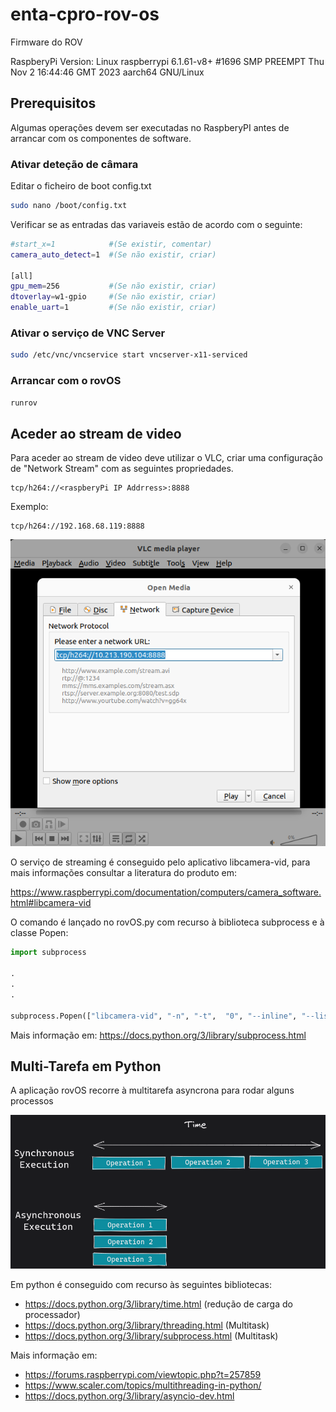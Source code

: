 # enta-cpro-rov-os

Firmware do ROV

RaspberyPi Version:
Linux raspberrypi 6.1.61-v8+ #1696 SMP PREEMPT Thu Nov  2 16:44:46 GMT 2023 aarch64 GNU/Linux

## Prerequisitos

Algumas operações devem ser executadas no RaspberyPI antes de arrancar com os componentes de software.

### Ativar deteção de câmara

Editar o ficheiro de boot config.txt

```bash
sudo nano /boot/config.txt 
```

Verificar se as entradas das variaveis estão de acordo com o seguinte:

```bash
#start_x=1            #(Se existir, comentar)
camera_auto_detect=1  #(Se não existir, criar)

[all]
gpu_mem=256           #(Se não existir, criar)
dtoverlay=w1-gpio     #(Se não existir, criar)
enable_uart=1         #(Se não existir, criar)
```

### Ativar o serviço de VNC Server

```bash
sudo /etc/vnc/vncservice start vncserver-x11-serviced
```

### Arrancar com o rovOS

```bash
runrov
```

## Aceder ao stream de video

Para aceder ao stream de video deve utilizar o VLC, criar uma configuração de "Network Stream" com as seguintes propriedades.

```config
tcp/h264://<raspberyPi IP Addrress>:8888
```

Exemplo:

```config
tcp/h264://192.168.68.119:8888
```

![Alt text](./imgs/media_source.png)

O serviço de streaming é conseguido pelo aplicativo libcamera-vid, para mais informações consultar a literatura do produto em:

<https://www.raspberrypi.com/documentation/computers/camera_software.html#libcamera-vid>

O comando é lançado no rovOS.py com recurso à biblioteca subprocess e à classe Popen: 

```python
import subprocess

.
.
.

subprocess.Popen(["libcamera-vid", "-n", "-t",  "0", "--inline", "--listen",  "-o", "tcp://0.0.0.0:8888"])
```

Mais informação em:
<https://docs.python.org/3/library/subprocess.html>

## Multi-Tarefa em Python

A aplicação rovOS recorre à multitarefa asyncrona para rodar alguns processos

![Alt Text](./imgs/parallel-processing.png)

Em python é conseguido com recurso às seguintes bibliotecas:

- <https://docs.python.org/3/library/time.html> (redução de carga do processador)
- <https://docs.python.org/3/library/threading.html>  (Multitask)
- <https://docs.python.org/3/library/subprocess.html> (Multitask)

Mais informação em:

- <https://forums.raspberrypi.com/viewtopic.php?t=257859>
- <https://www.scaler.com/topics/multithreading-in-python/>
- <https://docs.python.org/3/library/asyncio-dev.html>
